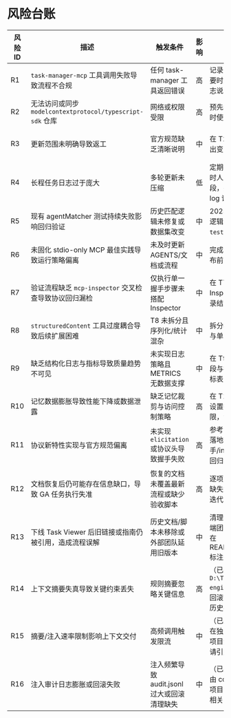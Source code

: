# 风险台账

| 风险ID | 描述 | 触发条件 | 影响 | 缓解措施 | 状态 |
| --- | --- | --- | --- | --- | --- |
| R1 | `task-manager-mcp` 工具调用失败导致流程不合规 | 任何 task-manager 工具返回错误 | 高 | 记录失败、查阅文档、必要时采用手工计划并在日志说明 | 开放 |
| R2 | 无法访问或同步 `modelcontextprotocol/typescript-sdk` 仓库 | 网络或权限受限 | 高 | 预先测试克隆流程，必要时使用镜像或离线包 | 开放 |
| R3 | 更新范围未明确导致返工 | 官方规范缺乏清晰说明 | 中 | 在 T2 确认官方来源并产出变更清单 | 已缓解 |
| R4 | 长程任务日志过于庞大 | 多轮更新未压缩 | 低 | 定期执行容量检查，必要时人工归档或精简日志字段，并在 operations-log 记录动作 | 监控 |
| R5 | 现有 agentMatcher 测试持续失败影响回归验证 | 历史匹配逻辑未修复或数据集改变 | 中 | 2025-10-11 修复匹配逻辑并更新测试，`npm test -- --run` 已通过 | 已缓解 |
| R6 | 未固化 stdio-only MCP 最佳实践导致运行策略偏离 | 未及时更新 AGENTS/文档或流程 | 中 | 完成 T6 文档更新并在发布前复核流程 | 已缓解 |
| R7 | 验证流程缺乏 `mcp-inspector` 交叉检查导致协议回归漏检 | 仅执行单一握手步骤未搭配 Inspector | 中 | 在 T7 手动执行握手与 Inspector 联合复核并记录结果 | 已缓解 |
| R8 | `structuredContent` 工具过度耦合导致后续扩展困难 | T8 未拆分且序列化/统计混杂 | 中 | 拆分模块并增加接口抽象与单元测试 | 已缓解 |
| R9 | 缺乏结构化日志与指标导致质量趋势不可见 | 未实现日志策略且 METRICS 无数据支撑 | 中 | 在 T9 设计并落地日志字段与持久化方案，更新指标表 | 已缓解 |
| R10 | 记忆数据膨胀导致性能下降或数据泄露 | 缺乏记忆裁剪与访问控制策略 | 高 | 在 T10 评估缓存策略、设置数据 TTL 与访问权限，测试内存占用 | 已缓解 |
| R11 | 协议新特性实现与官方规范偏离 | 未实现 `elicitation` 或协议头导致握手失败 | 高 | 参考 2025-06-18 规范落地功能，扩展握手/inspector 验证并增加回归测试 | 已缓解 |
| R12 | 文档恢复后仍可能存在信息缺口，导致 GA 任务执行失准 | 恢复的文档未覆盖最新流程或缺少验收脚本 | 高 | 逐项审核恢复文件、补写缺失章节，并在 Stage C 迭代前完成专家评审 | 开放 |
| R13 | 下线 Task Viewer 后旧链接或指南仍被引用，造成流程误解 | 历史文档/脚本未移除或外部团队延用旧版本 | 中 | 清理仓库内引用，向客户端团队发布停用公告，并在 README/CHANGELOG 标注迁移指引 | 开放 |
| R14 | 上下文摘要失真导致关键约束丢失 | 规则摘要忽略关键信息 | 高 | （已迁移）由 `D:\TSProjects\context-engine` 项目负责抽检与回滚策略，本仓记录作为历史参考 | 迁移 |
| R15 | 摘要/注入速率限制影响上下文交付 | 高频调用触发限流 | 中 | （已迁移）速率限制策略在独立 context-engine 项目维护；本仓若需集成请引用外部发布版本 | 迁移 |
| R16 | 注入审计日志膨胀或回滚失败 | 注入频繁导致 audit.jsonl 过大或回滚清理缺失 | 中 | （已迁移）审计日志治理由 context-engine 独立项目负责；本仓不再产出相关日志 | 迁移 |
